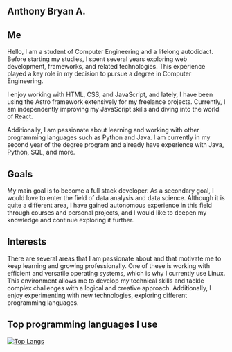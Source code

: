 ## Anthony Bryan A.

## Me

Hello, I am a student of Computer Engineering and a lifelong autodidact. Before starting my studies, I spent several years exploring web development, frameworks, and related technologies. This experience played a key role in my decision to pursue a degree in Computer Engineering.

I enjoy working with HTML, CSS, and JavaScript, and lately, I have been using the Astro framework extensively for my freelance projects. Currently, I am independently improving my JavaScript skills and diving into the world of React.

Additionally, I am passionate about learning and working with other programming languages such as Python and Java. I am currently in my second year of the degree program and already have experience with Java, Python, SQL, and more.

## Goals

My main goal is to become a full stack developer. As a secondary goal, I would love to enter the field of data analysis and data science. Although it is quite a different area, I have gained autonomous experience in this field through courses and personal projects, and I would like to deepen my knowledge and continue exploring it further.

## Interests

There are several areas that I am passionate about and that motivate me to keep learning and growing professionally. One of these is working with efficient and versatile operating systems, which is why I currently use Linux. This environment allows me to develop my technical skills and tackle complex challenges with a logical and creative approach. Additionally, I enjoy experimenting with new technologies, exploring different programming languages.

## Top programming languages I use

[![Top Langs](https://github-readme-stats-git-masterrstaa-rickstaa.vercel.app/api/top-langs/?username=AnthonyBAC&theme=tokyonight)](https://github.com/anuraghazra/github-readme-stats)
<!--
**AnthonyBAC/anthonybac** is a ✨ _special_ ✨ repository because its `README.md` (this file) appears on your GitHub profile.

Here are some ideas to get you started:

- 🔭 I’m currently working on ...
- 🌱 I’m currently learning ...
- 👯 I’m looking to collaborate on ...
- 🤔 I’m looking for help with ...
- 💬 Ask me about ...
- 📫 How to reach me: ...
- 😄 Pronouns: ...
- ⚡ Fun fact: ...
-->
